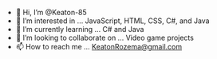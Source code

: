 - 👋 Hi, I’m @Keaton-85
- 👀 I’m interested in ... JavaScript, HTML, CSS, C#, and Java
- 🌱 I’m currently learning ... C# and Java
- 💞️ I’m looking to collaborate on ... Video game projects
- 📫 How to reach me ... KeatonRozema@gmail.com

<!---
Keaton-85/Keaton-85 is a ✨ special ✨ repository because its `README.md` (this file) appears on your GitHub profile.
You can click the Preview link to take a look at your changes.
--->
